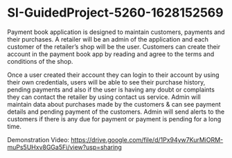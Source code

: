 # SI-GuidedProject-5260-1628152569
Payment book application is designed to maintain customers, payments and their purchases. A retailer will be an admin of the application and each customer of the retailer’s shop will be the user. Customers can create their account in the payment book app by reading and agree to the terms and conditions of the shop.


Once a user created their account they can login to their account by using their own credentials, users will be able to see their purchase history, pending payments and also if the user is having any doubt or complaints they can contact the retailer by using contact us service. Admin will maintain data about purchases made by the customers & can see payment details and pending payment of the customers. Admin will send alerts to the customers if there is any due for payment or payment is pending for a long time. 

Demonstration Video:
https://drive.google.com/file/d/1Px94yw7KurMiORM-muPs5UHxv8GGa5Fi/view?usp=sharing
